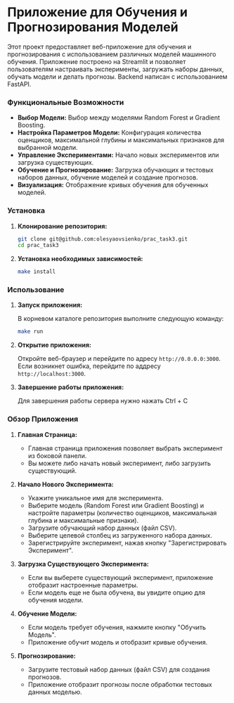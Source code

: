 # Приложение для Обучения и Прогнозирования Моделей

Этот проект предоставляет веб-приложение для обучения и прогнозирования с использованием различных моделей машинного обучения. Приложение построено на Streamlit и позволяет пользователям настраивать эксперименты, загружать наборы данных, обучать модели и делать прогнозы.
Backend написан с использованием FastAPI.

### Функциональные Возможности

- **Выбор Модели:** Выбор между моделями Random Forest и Gradient Boosting.
- **Настройка Параметров Модели:** Конфигурация количества оценщиков, максимальной глубины и максимальных признаков для выбранной модели.
- **Управление Экспериментами:** Начало новых экспериментов или загрузка существующих.
- **Обучение и Прогнозирование:** Загрузка обучающих и тестовых наборов данных, обучение моделей и создание прогнозов.
- **Визуализация:** Отображение кривых обучения для обученных моделей.


### Установка

1. **Клонирование репозитория:**

   ```sh
   git clone git@github.com:olesyaovsienko/prac_task3.git
   cd prac_task3
   ```

2. **Установка необходимых зависимостей:**

   ```sh
   make install
   ```

### Использование

1. **Запуск приложения:**

   В корневом каталоге репозитория выполните следующую команду:

   ```sh
   make run
   ```

2. **Открытие приложения:**

   Откройте веб-браузер и перейдите по адресу `http://0.0.0.0:3000`.
   Если возникнет ошибка, перейдите по аддресу `http://localhost:3000`.

3. **Завершение работы приложения:**

   Для завершения работы сервера нужно нажать Ctrl + C

### Обзор Приложения

1. **Главная Страница:**
   - Главная страница приложения позволяет выбрать эксперимент из боковой панели.
   - Вы можете либо начать новый эксперимент, либо загрузить существующий.

2. **Начало Нового Эксперимента:**
   - Укажите уникальное имя для эксперимента.
   - Выберите модель (Random Forest или Gradient Boosting) и настройте параметры (количество оценщиков, максимальная глубина и максимальные признаки).
   - Загрузите обучающий набор данных (файл CSV).
   - Выберите целевой столбец из загруженного набора данных.
   - Зарегистрируйте эксперимент, нажав кнопку "Зарегистрировать Эксперимент".

3. **Загрузка Существующего Эксперимента:**
   - Если вы выберете существующий эксперимент, приложение отобразит настроенные параметры.
   - Если модель еще не была обучена, вы увидите опцию для обучения модели.

4. **Обучение Модели:**
   - Если модель требует обучения, нажмите кнопку "Обучить Модель".
   - Приложение обучит модель и отобразит кривые обучения.

5. **Прогнозирование:**
   - Загрузите тестовый набор данных (файл CSV) для создания прогнозов.
   - Приложение отобразит прогнозы после обработки тестовых данных моделью.
